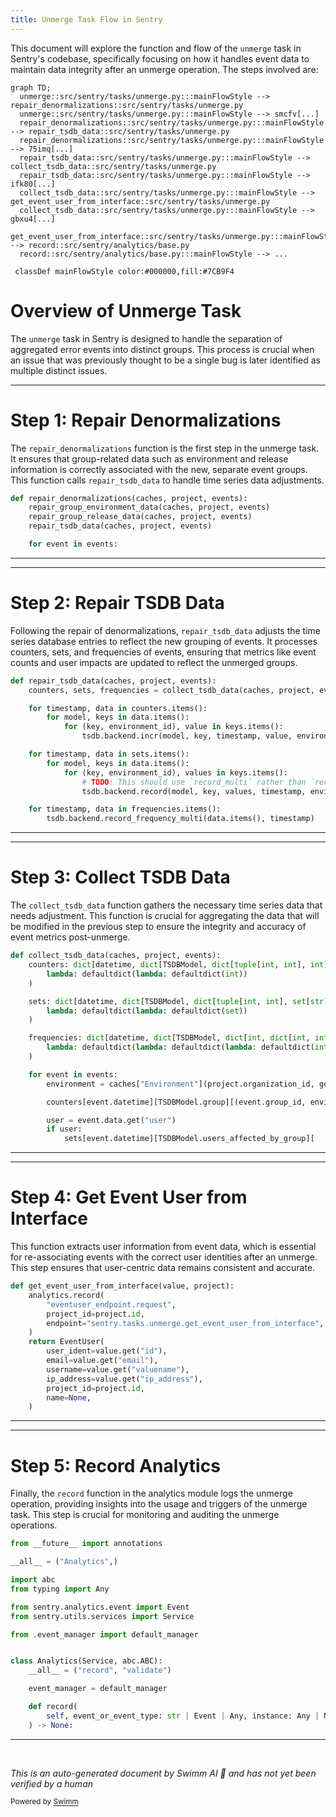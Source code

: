 ```yaml
---
title: Unmerge Task Flow in Sentry
---
```

This document will explore the function and flow of the `unmerge` task in Sentry's codebase, specifically focusing on how it handles event data to maintain data integrity after an unmerge operation. The steps involved are:

```mermaid
graph TD;
  unmerge::src/sentry/tasks/unmerge.py:::mainFlowStyle --> repair_denormalizations::src/sentry/tasks/unmerge.py
  unmerge::src/sentry/tasks/unmerge.py:::mainFlowStyle --> smcfv[...]
  repair_denormalizations::src/sentry/tasks/unmerge.py:::mainFlowStyle --> repair_tsdb_data::src/sentry/tasks/unmerge.py
  repair_denormalizations::src/sentry/tasks/unmerge.py:::mainFlowStyle --> 75imq[...]
  repair_tsdb_data::src/sentry/tasks/unmerge.py:::mainFlowStyle --> collect_tsdb_data::src/sentry/tasks/unmerge.py
  repair_tsdb_data::src/sentry/tasks/unmerge.py:::mainFlowStyle --> ifk80[...]
  collect_tsdb_data::src/sentry/tasks/unmerge.py:::mainFlowStyle --> get_event_user_from_interface::src/sentry/tasks/unmerge.py
  collect_tsdb_data::src/sentry/tasks/unmerge.py:::mainFlowStyle --> gbxu4[...]
  get_event_user_from_interface::src/sentry/tasks/unmerge.py:::mainFlowStyle --> record::src/sentry/analytics/base.py
  record::src/sentry/analytics/base.py:::mainFlowStyle --> ...

 classDef mainFlowStyle color:#000000,fill:#7CB9F4
```

# Overview of Unmerge Task

The `unmerge` task in Sentry is designed to handle the separation of aggregated error events into distinct groups. This process is crucial when an issue that was previously thought to be a single bug is later identified as multiple distinct issues.

<SwmSnippet path="/src/sentry/tasks/unmerge.py" line="462">

---

# Step 1: Repair Denormalizations

The `repair_denormalizations` function is the first step in the unmerge task. It ensures that group-related data such as environment and release information is correctly associated with the new, separate event groups. This function calls `repair_tsdb_data` to handle time series data adjustments.

```python
def repair_denormalizations(caches, project, events):
    repair_group_environment_data(caches, project, events)
    repair_group_release_data(caches, project, events)
    repair_tsdb_data(caches, project, events)

    for event in events:
```

---

</SwmSnippet>

<SwmSnippet path="/src/sentry/tasks/unmerge.py" line="444">

---

# Step 2: Repair TSDB Data

Following the repair of denormalizations, `repair_tsdb_data` adjusts the time series database entries to reflect the new grouping of events. It processes counters, sets, and frequencies of events, ensuring that metrics like event counts and user impacts are updated to reflect the unmerged groups.

```python
def repair_tsdb_data(caches, project, events):
    counters, sets, frequencies = collect_tsdb_data(caches, project, events)

    for timestamp, data in counters.items():
        for model, keys in data.items():
            for (key, environment_id), value in keys.items():
                tsdb.backend.incr(model, key, timestamp, value, environment_id=environment_id)

    for timestamp, data in sets.items():
        for model, keys in data.items():
            for (key, environment_id), values in keys.items():
                # TODO: This should use `record_multi` rather than `record`.
                tsdb.backend.record(model, key, values, timestamp, environment_id=environment_id)

    for timestamp, data in frequencies.items():
        tsdb.backend.record_frequency_multi(data.items(), timestamp)
```

---

</SwmSnippet>

<SwmSnippet path="/src/sentry/tasks/unmerge.py" line="399">

---

# Step 3: Collect TSDB Data

The `collect_tsdb_data` function gathers the necessary time series data that needs adjustment. This function is crucial for aggregating the data that will be modified in the previous step to ensure the integrity and accuracy of event metrics post-unmerge.

```python
def collect_tsdb_data(caches, project, events):
    counters: dict[datetime, dict[TSDBModel, dict[tuple[int, int], int]]] = defaultdict(
        lambda: defaultdict(lambda: defaultdict(int))
    )

    sets: dict[datetime, dict[TSDBModel, dict[tuple[int, int], set[str]]]] = defaultdict(
        lambda: defaultdict(lambda: defaultdict(set))
    )

    frequencies: dict[datetime, dict[TSDBModel, dict[int, dict[int, int]]]] = defaultdict(
        lambda: defaultdict(lambda: defaultdict(lambda: defaultdict(int)))
    )

    for event in events:
        environment = caches["Environment"](project.organization_id, get_environment_name(event))

        counters[event.datetime][TSDBModel.group][(event.group_id, environment.id)] += 1

        user = event.data.get("user")
        if user:
            sets[event.datetime][TSDBModel.users_affected_by_group][
```

---

</SwmSnippet>

<SwmSnippet path="/src/sentry/tasks/unmerge.py" line="383">

---

# Step 4: Get Event User from Interface

This function extracts user information from event data, which is essential for re-associating events with the correct user identities after an unmerge. This step ensures that user-centric data remains consistent and accurate.

```python
def get_event_user_from_interface(value, project):
    analytics.record(
        "eventuser_endpoint.request",
        project_id=project.id,
        endpoint="sentry.tasks.unmerge.get_event_user_from_interface",
    )
    return EventUser(
        user_ident=value.get("id"),
        email=value.get("email"),
        username=value.get("valuename"),
        ip_address=value.get("ip_address"),
        project_id=project.id,
        name=None,
    )
```

---

</SwmSnippet>

<SwmSnippet path="/src/sentry/analytics/base.py" line="1">

---

# Step 5: Record Analytics

Finally, the `record` function in the analytics module logs the unmerge operation, providing insights into the usage and triggers of the unmerge task. This step is crucial for monitoring and auditing the unmerge operations.

```python
from __future__ import annotations

__all__ = ("Analytics",)

import abc
from typing import Any

from sentry.analytics.event import Event
from sentry.utils.services import Service

from .event_manager import default_manager


class Analytics(Service, abc.ABC):
    __all__ = ("record", "validate")

    event_manager = default_manager

    def record(
        self, event_or_event_type: str | Event | Any, instance: Any | None = None, **kwargs: Any
    ) -> None:
```

---

</SwmSnippet>

&nbsp;

*This is an auto-generated document by Swimm AI 🌊 and has not yet been verified by a human*

<SwmMeta version="3.0.0" repo-id="Z2l0aHViJTNBJTNBc2VudHJ5JTNBJTNBZ2V0c2VudHJ5" repo-name="sentry"><sup>Powered by [Swimm](/)</sup></SwmMeta>

